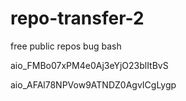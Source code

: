 # repo-transfer-2

free public repos bug bash

aio_FMBo07xPM4e0Aj3eYjO23blItBvS

aio_AFAl78NPVow9ATNDZ0AgvICgLygp
